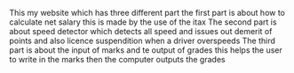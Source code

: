 This my website which has three different part the first part is about how to calculate net salary this is made by the use of the itax 
The second part is about speed detector which detects all speed and issues out demerit of points and also licence suspendition when a driver overspeeds
The third part is about the input of marks and te output of grades this helps the user to write in the marks then the computer outputs the grades
